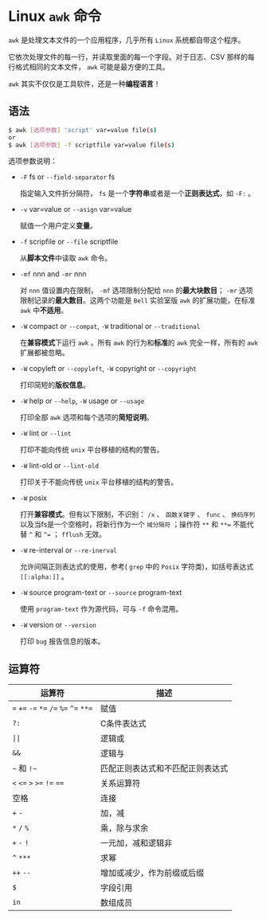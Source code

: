 # Linux `awk` 命令

`awk` 是处理文本文件的一个应用程序，几乎所有 `Linux` 系统都自带这个程序。

它依次处理文件的每一行，并读取里面的每一个字段。对于日志、CSV 那样的每行格式相同的文本文件， `awk` 可能是最方便的工具。

`awk` 其实不仅仅是工具软件，还是一种**编程语言**！

## 语法

```bash
$ awk [选项参数] 'script' var=value file(s)
or
$ awk [选项参数] -f scriptfile var=value file(s)
```

选项参数说明：

* `-F` fs or `--field-separator` fs

  指定输入文件折分隔符， `fs` 是一个**字符串**或者是一个**正则表达式**，如 `-F:` 。

* `-v` var=value or `--asign` var=value

  赋值一个用户定义**变量**。

* `-f` scripfile or `--file` scriptfile

  从**脚本文件**中读取 `awk` 命令。

* `-mf` nnn and `-mr` nnn

  对 `nnn` 值设置内在限制， `-mf` 选项限制分配给 `nnn` 的**最大块数目**； `-mr` 选项限制记录的**最大数目**。这两个功能是 `Bell` 实验室版 `awk` 的扩展功能，在标准 `awk` 中**不适用**。

* `-W` compact or `--compat`,  `-W` traditional or `--traditional`

  在**兼容模式**下运行 `awk` 。所有 `awk` 的行为和**标准**的 `awk` 完全一样，所有的 `awk` 扩展都被忽略。

* `-W` copyleft or `--copyleft`,  `-W` copyright or `--copyright`

  打印简短的**版权信息**。

* `-W` help or `--help`,  `-W` usage or `--usage`

  打印全部 `awk` 选项和每个选项的**简短说明**。

* `-W` lint or `--lint`

  打印不能向传统 `unix` 平台移植的结构的警告。

* `-W` lint-old or `--lint-old`

  打印关于不能向传统 `unix` 平台移植的结构的警告。

* `-W` posix

  打开**兼容模式**。但有以下限制，不识别： `/x` 、 `函数关键字` 、 `func` 、 `换码序列` 以及当fs是一个空格时，将新行作为一个 `域分隔符` ；操作符 `**` 和 `**=` 不能代替 `^` 和 `^=` ； `fflush` 无效。

* `-W` re-interval or `--re-inerval`

  允许间隔正则表达式的使用，参考( `grep` 中的 `Posix` 字符类)，如括号表达式 `[[:alpha:]]` 。

* `-W` source program-text or `--source` program-text

  使用 `program-text` 作为源代码，可与 `-f` 命令混用。

* `-W` version or `--version`

  打印 `bug` 报告信息的版本。

## 运算符

|运算符|描述|
|-----|-----|
| `=`  `+=`  `-=`  `*=`  `/=`  `%=`  `^=`  `**=` |赋值|
| `?:` |C条件表达式|
| `\|\|` |逻辑或|
| `&&` |逻辑与|
| `~` 和 `!~` |匹配正则表达式和不匹配正则表达式|
| `<`  `<=`  `>`  `>=`  `!=`  `==` |关系运算符|
|空格|连接|
| `+`  `-` |加，减|
| `*`  `/`  `%` |乘，除与求余|
| `+`  `-`  `!` |一元加，减和逻辑非|
| `^`  `***` |求幂|
| `++`  `--` |增加或减少，作为前缀或后缀|
| `$` |字段引用|
| `in` |数组成员|
